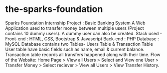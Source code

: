 # the-sparks-foundation
Sparks Foundation Internship Project : Basic Banking System A Web Application used to transfer money between multiple users (Project contains 10 dummy users). A dummy user can also be created.  Stack used - Front-end : HTML, CSS, Bootstrap &amp; Javascript Back-end : PHP Database : MySQL  Database contains two Tables- Users Table &amp; Transaction Table  User table have basic fields such as name, email &amp; current balance. Transaction table records all transfers happened along with their time. Flow of the Website: Home Page > View all Users > Select and View one User > Transfer Money > Select reciever > View all Users > View Transfer History.

